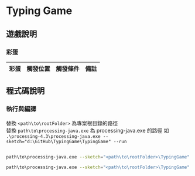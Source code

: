 # Typing Game

## 遊戲說明

### 彩蛋

| 彩蛋 | 觸發位置 | 觸發條件 | 備註 |
| --- | --- | --- | --- |

## 程式碼說明

### 執行與編譯

替換 `<path\to\rootFolder>` 為專案根目錄的路徑  
替換 `path\to\processing-java.exe` 為 processing-java.exe 的路徑
如 `.\processing-4.3\processing-java.exe --sketch="d:\GitHub\TypingGame\TypingGame" --run`

```bash

path\to\processing-java.exe --sketch="<path\to\rootFolder>\TypingGame" --run

path\to\processing-java.exe --sketch="<path\to\rootFolder>\TypingGame" --output="<path\to\rootFolder>\out" --force --export
```
